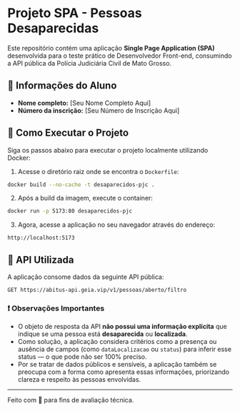 # Projeto SPA - Pessoas Desaparecidas

Este repositório contém uma aplicação **Single Page Application (SPA)** desenvolvida para o teste prático de Desenvolvedor Front-end, consumindo a API pública da Polícia Judiciária Civil de Mato Grosso.

## 👤 Informações do Aluno

- **Nome completo:** [Seu Nome Completo Aqui]  
- **Número da inscrição:** [Seu Número de Inscrição Aqui]

## 🚀 Como Executar o Projeto

Siga os passos abaixo para executar o projeto localmente utilizando Docker:

1. Acesse o diretório raiz onde se encontra o `Dockerfile`:

```bash
docker build --no-cache -t desaparecidos-pjc .
```

2. Após a build da imagem, execute o container:

```bash
docker run -p 5173:80 desaparecidos-pjc
```

3. Agora, acesse a aplicação no seu navegador através do endereço:

```
http://localhost:5173
```

## 📡 API Utilizada

A aplicação consome dados da seguinte API pública:

```
GET https://abitus-api.geia.vip/v1/pessoas/aberto/filtro
```

### ❗ Observações Importantes

- O objeto de resposta da API **não possui uma informação explícita** que indique se uma pessoa está **desaparecida** ou **localizada**.
- Como solução, a aplicação considera critérios como a presença ou ausência de campos (como `dataLocalizacao` ou `status`) para inferir esse status — o que pode não ser 100% preciso.
- Por se tratar de dados públicos e sensíveis, a aplicação também se preocupa com a forma como apresenta essas informações, priorizando clareza e respeito às pessoas envolvidas.

---

Feito com 💙 para fins de avaliação técnica.

